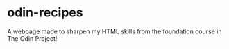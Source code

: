 # odin-recipes
A webpage made to sharpen my HTML skills from the foundation course in The Odin Project!